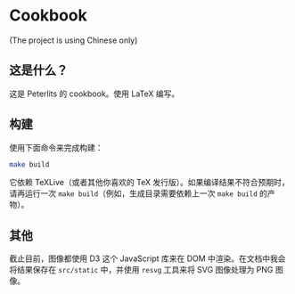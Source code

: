 # Cookbook

(The project is using Chinese only)

## 这是什么？

这是 Peterlits 的 cookbook。使用 LaTeX 编写。

## 构建

使用下面命令来完成构建：

```bash
make build
```

它依赖 TeXLive（或者其他你喜欢的 TeX 发行版）。如果编译结果不符合预期时，请再运行一次 `make build`（例如，生成目录需要依赖上一次 `make build` 的产物）。

## 其他

截止目前，图像都使用 D3 这个 JavaScript 库来在 DOM 中渲染。在文档中我会将结果保存在 `src/static` 中，并使用 `resvg` 工具来将 SVG 图像处理为 PNG 图像。
